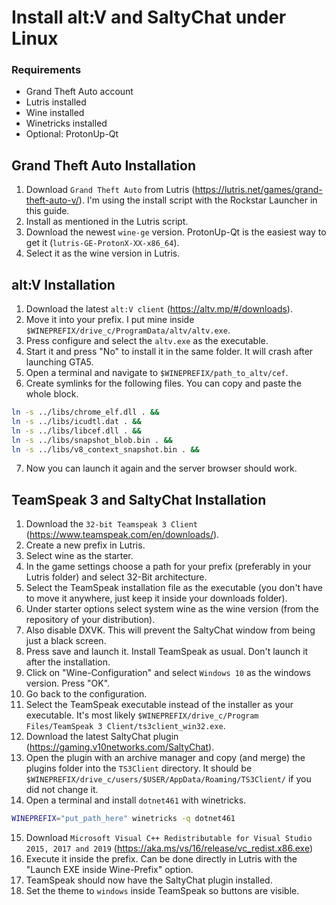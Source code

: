 # Install alt:V and SaltyChat under Linux

### Requirements

 - Grand Theft Auto account
 - Lutris installed
 - Wine installed
 - Winetricks installed
 - Optional: ProtonUp-Qt

## Grand Theft Auto Installation

 1. Download `Grand Theft Auto` from Lutris (https://lutris.net/games/grand-theft-auto-v/). I'm using the install script with the Rockstar Launcher in this guide.
 2. Install as mentioned in the Lutris script.
 3. Download the newest `wine-ge` version. ProtonUp-Qt is the easiest way to get it (`lutris-GE-ProtonX-XX-x86_64`).
 4. Select it as the wine version in Lutris.
 
## alt:V Installation
 1. Download the latest `alt:V client` (https://altv.mp/#/downloads).
 2. Move it into your prefix. I put mine inside `$WINEPREFIX/drive_c/ProgramData/altv/altv.exe`.
 3. Press configure and select the `altv.exe` as the executable.
 4. Start it and press "No" to install it in the same folder. It will crash after launching GTA5.
 5. Open a terminal and navigate to `$WINEPREFIX/path_to_altv/cef`.
 6. Create symlinks for the following files. You can copy and paste the whole block.
  ```Bash
ln -s ../libs/chrome_elf.dll . &&
ln -s ../libs/icudtl.dat . && 
ln -s ../libs/libcef.dll . && 
ln -s ../libs/snapshot_blob.bin . && 
ln -s ../libs/v8_context_snapshot.bin . && 
```
7. Now you can launch it again and the server browser should work.

## TeamSpeak 3 and SaltyChat Installation
1. Download the `32-bit Teamspeak 3 Client` (https://www.teamspeak.com/en/downloads/).
2. Create a new prefix in Lutris.
3. Select wine as the starter.
4. In the game settings choose a path for your prefix (preferably in your Lutris folder) and select 32-Bit architecture.
5. Select the TeamSpeak installation file as the executable (you don't have to move it anywhere, just keep it inside your downloads folder).
6. Under starter options select system wine as the wine version (from the repository of your distribution). 
7. Also disable DXVK. This will prevent the SaltyChat window from being just a black screen.
8. Press save and launch it. Install TeamSpeak as usual. Don't launch it after the installation.
9. Click on "Wine-Configuration" and select `Windows 10` as the windows version. Press "OK".
10. Go back to the configuration.
11. Select the TeamSpeak executable instead of the installer as your executable. It's most likely `$WINEPREFIX/drive_c/Program Files/TeamSpeak 3 Client/ts3client_win32.exe`.
12. Download the latest SaltyChat plugin (https://gaming.v10networks.com/SaltyChat).
13. Open the plugin with an archive manager and copy (and merge) the plugins folder into the `TS3Client` directory. It should be `$WINEPREFIX/drive_c/users/$USER/AppData/Roaming/TS3Client/` if you did not change it.
14. Open a terminal and install `dotnet461` with winetricks.
```Bash
WINEPREFIX="put_path_here" winetricks -q dotnet461
```
15. Download ``Microsoft Visual C++ Redistributable for Visual Studio 2015, 2017 and 2019`` (https://aka.ms/vs/16/release/vc_redist.x86.exe)
16. Execute it inside the prefix. Can be done directly in Lutris with the "Launch EXE inside Wine-Prefix" option.
17. TeamSpeak should now have the SaltyChat plugin installed.
18. Set the theme to `windows` inside TeamSpeak so buttons are visible.
